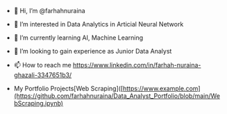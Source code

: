 - 👋 Hi, I’m @farhahnuraina
- 👀 I’m interested in Data Analytics in Articial Neural Network
- 🌱 I’m currently learning AI, Machine Learning
- 💞️ I’m looking to gain experience as Junior Data Analyst
- 📫 How to reach me https://www.linkedin.com/in/farhah-nuraina-ghazali-3347651b3/

- My Portfolio Projects[Web Scraping]([https://www.example.com](https://github.com/farhahnuraina/Data_Analyst_Portfolio/blob/main/WebScraping.ipynb)

<!---
farhahnuraina/farhahnuraina is a ✨ special ✨ repository because its `README.md` (this file) appears on your GitHub profile.
You can click the Preview link to take a look at your changes.
--->
